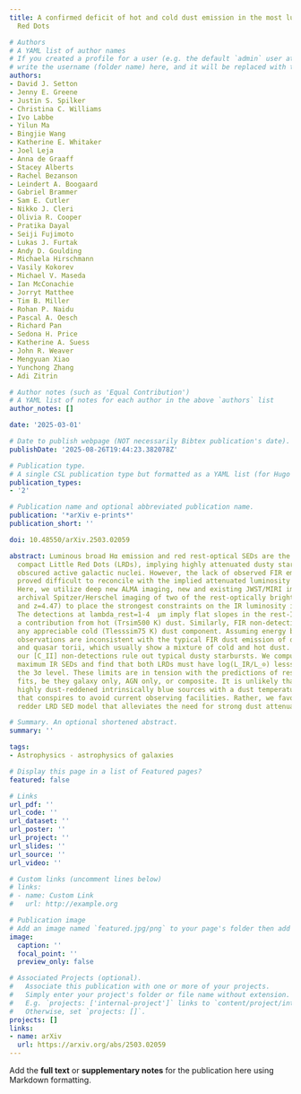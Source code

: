 ```yaml
---
title: A confirmed deficit of hot and cold dust emission in the most luminous Little
  Red Dots

# Authors
# A YAML list of author names
# If you created a profile for a user (e.g. the default `admin` user at `content/authors/admin/`), 
# write the username (folder name) here, and it will be replaced with their full name and linked to their profile.
authors:
- David J. Setton
- Jenny E. Greene
- Justin S. Spilker
- Christina C. Williams
- Ivo Labbe
- Yilun Ma
- Bingjie Wang
- Katherine E. Whitaker
- Joel Leja
- Anna de Graaff
- Stacey Alberts
- Rachel Bezanson
- Leindert A. Boogaard
- Gabriel Brammer
- Sam E. Cutler
- Nikko J. Cleri
- Olivia R. Cooper
- Pratika Dayal
- Seiji Fujimoto
- Lukas J. Furtak
- Andy D. Goulding
- Michaela Hirschmann
- Vasily Kokorev
- Michael V. Maseda
- Ian McConachie
- Jorryt Matthee
- Tim B. Miller
- Rohan P. Naidu
- Pascal A. Oesch
- Richard Pan
- Sedona H. Price
- Katherine A. Suess
- John R. Weaver
- Mengyuan Xiao
- Yunchong Zhang
- Adi Zitrin

# Author notes (such as 'Equal Contribution')
# A YAML list of notes for each author in the above `authors` list
author_notes: []

date: '2025-03-01'

# Date to publish webpage (NOT necessarily Bibtex publication's date).
publishDate: '2025-08-26T19:44:23.382078Z'

# Publication type.
# A single CSL publication type but formatted as a YAML list (for Hugo requirements).
publication_types:
- '2'

# Publication name and optional abbreviated publication name.
publication: '*arXiv e-prints*'
publication_short: ''

doi: 10.48550/arXiv.2503.02059

abstract: Luminous broad Hα emission and red rest-optical SEDs are the hallmark of
  compact Little Red Dots (LRDs), implying highly attenuated dusty starbursts and/or
  obscured active galactic nuclei. However, the lack of observed FIR emission has
  proved difficult to reconcile with the implied attenuated luminosity in these models.
  Here, we utilize deep new ALMA imaging, new and existing JWST/MIRI imaging, and
  archival Spitzer/Herschel imaging of two of the rest-optically brightest LRDs (z=3.1
  and z=4.47) to place the strongest constraints on the IR luminosity in LRDs to date.
  The detections at lambda_rest=1-4  μm imply flat slopes in the rest-IR, ruling out
  a contribution from hot (Trsim500 K) dust. Similarly, FIR non-detections rule out
  any appreciable cold (Tlesssim75 K) dust component. Assuming energy balance, these
  observations are inconsistent with the typical FIR dust emission of dusty starbursts
  and quasar torii, which usually show a mixture of cold and hot dust. Additionally,
  our [C_II] non-detections rule out typical dusty starbursts. We compute empirical
  maximum IR SEDs and find that both LRDs must have log(L_IR/L_⊙) lesssim 12.2 at
  the 3σ level. These limits are in tension with the predictions of rest-optical spectrophotometric
  fits, be they galaxy only, AGN only, or composite. It is unlikely that LRDs are
  highly dust-reddened intrinsically blue sources with a dust temperature distribution
  that conspires to avoid current observing facilities. Rather, we favor an intrinsically
  redder LRD SED model that alleviates the need for strong dust attenuation.

# Summary. An optional shortened abstract.
summary: ''

tags:
- Astrophysics - astrophysics of galaxies

# Display this page in a list of Featured pages?
featured: false

# Links
url_pdf: ''
url_code: ''
url_dataset: ''
url_poster: ''
url_project: ''
url_slides: ''
url_source: ''
url_video: ''

# Custom links (uncomment lines below)
# links:
# - name: Custom Link
#   url: http://example.org

# Publication image
# Add an image named `featured.jpg/png` to your page's folder then add a caption below.
image:
  caption: ''
  focal_point: ''
  preview_only: false

# Associated Projects (optional).
#   Associate this publication with one or more of your projects.
#   Simply enter your project's folder or file name without extension.
#   E.g. `projects: ['internal-project']` links to `content/project/internal-project/index.md`.
#   Otherwise, set `projects: []`.
projects: []
links:
- name: arXiv
  url: https://arxiv.org/abs/2503.02059
---
```


Add the **full text** or **supplementary notes** for the publication here using Markdown formatting.
